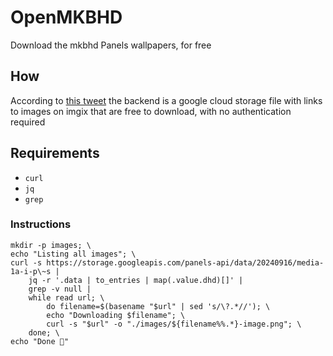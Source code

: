 # OpenMKBHD

Download the mkbhd Panels wallpapers, for free

## How

According to [this
tweet](https://x.com/uwokko/status/1838640935770440031) the backend is a google cloud storage file with
links to images on imgix that are free to download, with no
authentication required

## Requirements

* `curl`
* `jq`
* `grep`

### Instructions

```
mkdir -p images; \
echo "Listing all images"; \
curl -s https://storage.googleapis.com/panels-api/data/20240916/media-1a-i-p\~s |
    jq -r '.data | to_entries | map(.value.dhd)[]' |
    grep -v null |
    while read url; \
        do filename=$(basename "$url" | sed 's/\?.*//'); \
        echo "Downloading $filename"; \
        curl -s "$url" -o "./images/${filename%%.*}-image.png"; \
    done; \
echo "Done 🎉"
```
